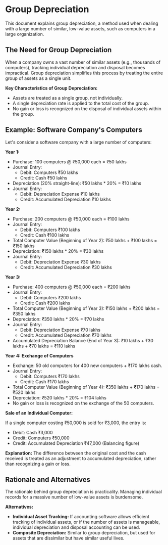 # Group Depreciation

This document explains group depreciation, a method used when dealing with a large number of similar, low-value assets, such as computers in a large organization.

## The Need for Group Depreciation

When a company owns a vast number of similar assets (e.g., thousands of computers), tracking individual depreciation and disposal becomes impractical. Group depreciation simplifies this process by treating the entire group of assets as a single unit.

**Key Characteristics of Group Depreciation:**

*   Assets are treated as a single group, not individually.
*   A single depreciation rate is applied to the total cost of the group.
*   No gain or loss is recognized on the disposal of individual assets within the group.

## Example: Software Company's Computers

Let's consider a software company with a large number of computers:

**Year 1:**

*   Purchase: 100 computers @ ₹50,000 each = ₹50 lakhs
*   Journal Entry:
    *   Debit: Computers ₹50 lakhs
    *   Credit: Cash ₹50 lakhs
*   Depreciation (20% straight-line): ₹50 lakhs * 20% = ₹10 lakhs
*   Journal Entry:
    *   Debit: Depreciation Expense ₹10 lakhs
    *   Credit: Accumulated Depreciation ₹10 lakhs

**Year 2:**

*   Purchase: 200 computers @ ₹50,000 each = ₹100 lakhs
*   Journal Entry:
    *   Debit: Computers ₹100 lakhs
    *   Credit: Cash ₹100 lakhs
*   Total Computer Value (Beginning of Year 2): ₹50 lakhs + ₹100 lakhs = ₹150 lakhs
*   Depreciation: ₹150 lakhs * 20% = ₹30 lakhs
*   Journal Entry:
    *   Debit: Depreciation Expense ₹30 lakhs
    *   Credit: Accumulated Depreciation ₹30 lakhs

**Year 3:**

*   Purchase: 400 computers @ ₹50,000 each = ₹200 lakhs
*   Journal Entry:
    *   Debit: Computers ₹200 lakhs
    *   Credit: Cash ₹200 lakhs
*   Total Computer Value (Beginning of Year 3): ₹150 lakhs + ₹200 lakhs = ₹350 lakhs
*   Depreciation: ₹350 lakhs * 20% = ₹70 lakhs
*   Journal Entry:
    *   Debit: Depreciation Expense ₹70 lakhs
    *   Credit: Accumulated Depreciation ₹70 lakhs
*   Accumulated Depreciation Balance (End of Year 3): ₹10 lakhs + ₹30 lakhs + ₹70 lakhs = ₹110 lakhs

**Year 4: Exchange of Computers**

*   Exchange: 50 old computers for 400 new computers + ₹170 lakhs cash.
*   Journal Entry:
    *   Debit: Computers ₹170 lakhs
    *   Credit: Cash ₹170 lakhs
*   Total Computer Value (Beginning of Year 4): ₹350 lakhs + ₹170 lakhs = ₹520 lakhs
*   Depreciation: ₹520 lakhs * 20% = ₹104 lakhs
*   No gain or loss is recognized on the exchange of the 50 computers.

**Sale of an Individual Computer:**

If a single computer costing ₹50,000 is sold for ₹3,000, the entry is:

*   Debit: Cash ₹3,000
*   Credit: Computers ₹50,000
*   Credit: Accumulated Depreciation ₹47,000 (Balancing figure)

**Explanation:** The difference between the original cost and the cash received is treated as an adjustment to accumulated depreciation, rather than recognizing a gain or loss.

## Rationale and Alternatives

The rationale behind group depreciation is practicality. Managing individual records for a massive number of low-value assets is burdensome.

**Alternatives:**

*   **Individual Asset Tracking:** If accounting software allows efficient tracking of individual assets, or if the number of assets is manageable, individual depreciation and disposal accounting can be used.
*   **Composite Depreciation:** Similar to group depreciation, but used for assets that are dissimilar but have similar useful lives.

